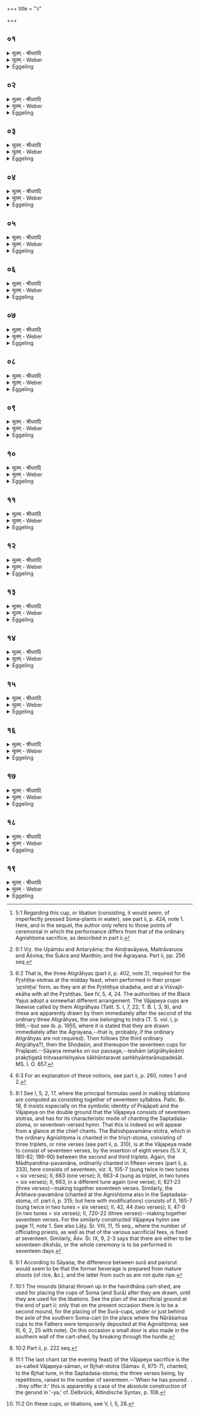 +++
title = "२"

+++


## ०१
<details><summary>मूलम् - श्रीधरादि</summary>

अᳫँ᳭शुं᳘ गृह्णाति॥  
सर्व्वत्वा᳘यैव त᳘स्माद्वा᳘ ऽअᳫँ᳭शुं᳘ गृह्णात्य᳘थैतान्प्र᳘ज्ञातानेवा᳘ग्निष्टोमिकान्ग्र᳘हान्गृह्णा᳘त्याग्रयणात्॥
</details>

<details><summary>मूलम् - Weber</summary>

अंशुं᳘ गृह्णाति॥  
सर्वत्वा᳘यैव त᳘स्माद्वा᳘ अंशुं᳘ गृह्णात्य᳘थैतान्प्र᳘ज्ञातानेवा᳘ग्निष्टोमिकान्ग्र᳘हान्गृह्णाॗत्याग्रयणात्॥
</details>

<details><summary>Eggeling</summary>

1. He draws the Aṁśu [^egg_35] (graha), just for completeness’ sake, for it is therefor that he draws

[^egg_35]: 5:1 Regarding this cup, or libation (consisting, it would seem, of imperfectly pressed Soma-plants in water), see part ii, p. 424, note 1. Here, and in the sequel, the author only refers to those points of ceremonial in which the performance differs from that of the ordinary Agnishṭoma sacrifice, as described in part ii.

the Aṁśu. After that he draws those recognised Agnishṭoma cups [^egg_36] up to the Āgrayaṇa.

[^egg_36]: 6:1 Viz. the Upāṁśu and Antaryāma; the Aindravāyava, Maitrāvaruṇa and Āśvina; the Śukra and Manthin; and the Āgrayaṇa. Part ii, pp. 256 seq.
</details>

## ०२
<details><summary>मूलम् - श्रीधरादि</summary>

(द᳘) अ᳘थ पृ᳘ष्ठ्यान्गृह्णाति॥  
तद्य᳘दे᳘वैतै᳘र्देवा᳘ ऽउद᳘जयंस्त᳘दे᳘वैष᳘ ऽएतैरु᳘ज्जयति॥
</details>

<details><summary>मूलम् - Weber</summary>

अ᳘थ पृॗष्ठ्यान्गृह्णाति॥  
तद्य᳘देॗवैतै᳘र्देवा᳘ उद᳘जयंस्त᳘देॗवैष᳘ एतैरु᳘ज्जयति॥
</details>

<details><summary>Eggeling</summary>

2, He then draws the Pr̥shṭḥyas [^egg_37]: and whatever the gods (Agni, Indra, and Sūrya) won by them, even that he wins by them.

[^egg_37]: 6:2 That is, the three Atigrāhyas (part ii, p. 402, note 2), required for the Pr̥shṭḥa-stotras at the midday feast, when performed in their proper 'pr̥shṭḥa' form, as they are at the Pr̥shṭḥya shaḍaha, and at a Viśvajit-ekāha with all the Pr̥shṭḥas. See IV, 5, 4, 24. The authorities of the Black Yajus adopt a somewhat different arrangement. The Vājapeya cups are likewise called by them Atigrāhyas (Taitt. S. I, 7, 22; T. B. I, 3, 9), and these are apparently drawn by them immediately after the second of the ordinary three Atigrāhyas, the one belonging to Indra (T. S. vol. i, p. 996,--but see ib. p. 1955, where it is stated that they are drawn immediately after the Āgrayaṇa,--that is, probably, if the ordinary Atigrāhyas are not required). Then follows (the third ordinary Atigrāhya?), then the Shoḍaśin, and thereupon the seventeen cups for Prajāpati.--Sāyaṇa remarks on our passage,--teshām (atigrāhyāṇām) prakr̥tigatā tritvasaṁkhyaiva śākhāntaravat saṁkhyāntarānupadeśāt. MS. I. O. 657.
</details>

## ०३
<details><summary>मूलम् - श्रीधरादि</summary>

(त्य᳘) अ᳘थ षोडशि᳘नं गृह्णाति॥  
तद्य᳘दे᳘वैतेने᳘न्द्र ऽउद᳘जयत्त᳘दे᳘वैष᳘ एतेनो᳘ज्जयति॥
</details>

<details><summary>मूलम् - Weber</summary>

अ᳘थ षोडशि᳘नं गृह्णाति॥  
तद्य᳘देॗवैतेने᳘न्द्र उद᳘जयत्त᳘देॗवैष᳘ एतेनो᳘ज्जयति॥
</details>

<details><summary>Eggeling</summary>

3. He then draws the Shoḍaśin: and whatever Indra won thereby, even that he (the sacrificer) wins thereby.
</details>

## ०४
<details><summary>मूलम् - श्रीधरादि</summary>

(त्य᳘) अ᳘थैतान्प᳘ञ्च व्वाजपेयग्रहा᳘न्गृह्णाति॥  
ध्रुवस᳘दं त्वा नृष᳘दं मनःस᳘दमुपयाम᳘गृहीतो ऽसी᳘न्द्राय त्वा जु᳘ष्टं गृह्णाम्येष᳘ ते यो᳘निरि᳘न्द्राय त्वा जु᳘ष्टतममि᳘ति सादयत्येषां वै᳘ लोका᳘नामय᳘मेव᳘ ध्रुव᳘ ऽइयं᳘ पृथि᳘वीम᳘मे᳘वैते᳘न लोकमुज्जयति[[!!]]॥
</details>

<details><summary>मूलम् - Weber</summary>

अ᳘थैतान्प᳘ञ्च वाजपेयग्रहा᳘न्गृह्णाति॥  
ध्रुवस᳘दं त्वा नृष᳘दम् मनःस᳘दमुपयाम᳘गृहीतो ऽसी᳘न्द्राय त्वा जु᳘ष्टं गृह्णाम्येष᳘ ते यो᳘निरि᳘न्द्राय त्वा जु᳘ष्टतममि᳘ति सादयत्येषां वै᳘ लोका᳘नामय᳘मेव᳘ ध्रुव᳘ इय᳘म् पृथिॗवीम᳘मेॗवैते᳘न लोकमु᳘ज्जयति॥
</details>

<details><summary>Eggeling</summary>

4. He then draws those five Vājapeya cups (for Indra; the first) with the text (V. S. IX, 2), 'Thee, the firm-seated, the man-seated, the mind-seated! Thou art taken with a support [^egg_38]: I take thee, agreeable to Indra! This is thy womb' (i.e. thy home): thee, most agreeable to Indra!' therewith he deposits it; for of these

[^egg_38]: 6:3 For an explanation of these notions, see part ii, p. 260, notes 1 and 2.

worlds this one, to wit the earth, is the firm one: this same world he thereby wins.
</details>

## ०५
<details><summary>मूलम् - श्रीधरादि</summary>

(त्य) अप्सुष᳘दं त्वा॥ 
घृतस᳘दं व्योमस᳘दमुपयाम᳘गृहीतो ऽसी᳘न्द्राय त्वा जु᳘ष्टं गृह्णाम्येष᳘ ते यो᳘निरि᳘न्द्राय त्वा जु᳘ष्टतममि᳘ति सादयत्येषां वै᳘ लोका᳘नामय᳘मेव᳘ व्योमेद᳘मन्त᳘रिक्षमन्तरिक्षलोक᳘मे᳘वैतेनो᳘ज्जयति॥
</details>

<details><summary>मूलम् - Weber</summary>

अप्सुष᳘दम् त्वा घृतस᳘दं व्योमस᳘दमुपयाम᳘गृहीतो ऽसी᳘न्द्राय त्वा जु᳘ष्टं गृह्णाम्येष᳘ ते यो᳘निरि᳘न्द्राय त्वा जु᳘ष्टतममि᳘ति सादयत्येषां वै᳘ लोका᳘नामय᳘मेवॗ व्योमेद᳘मन्त᳘रिक्षमन्तरिक्षलोक᳘मेॗवैतेनो᳘ज्जयति॥
</details>

<details><summary>Eggeling</summary>

5. [The second with,] 'Thee, the water-seated, the ghee-seated, the ether-seated! Thou art taken with a support: I take thee, agreeable to Indra! This is thy womb: thee most agreeable to Indra!' therewith he deposits it; for among these worlds that ether (mentioned in the formula) is this air: he thereby wins this air-world.
</details>

## ०६
<details><summary>मूलम् - श्रीधरादि</summary>

पृथिविस᳘दं त्वा॥
(त्वा ऽन्त) अन्तरिक्षस᳘दं दिविस᳘दं देवस᳘दं नाकस᳘दमुपयाम᳘गृहीतो ऽसी᳘न्द्राय त्वा जु᳘ष्टं गृह्णाम्येष᳘ ते यो᳘निरि᳘न्द्राय त्वा जु᳘ष्टतममि᳘ति सादयत्येष वै᳘ देवस᳘न्नाकस᳘देष᳘ ऽएव[[!!]] देवलोको᳘ देवलोक᳘मे᳘वैतेनो᳘ज्जयति॥
</details>

<details><summary>मूलम् - Weber</summary>

पृथिविस᳘दं त्वान्तरिक्षस᳘दं दिविस᳘दं देवस᳘दं नाकस᳘दमुपयाम᳘गृहीतो ऽसी᳘न्द्राय त्वा जु᳘ष्टं गृह्णाम्येष᳘ ते यो᳘निरि᳘न्द्राय त्वा जु᳘ष्टतममि᳘ति सादयत्येष वै᳘ देवस᳘न्नाकस᳘देष᳘ एव᳘ देवलोको᳘ देवलोक᳘मेॗवैतेनो᳘ज्जयति॥
</details>

<details><summary>Eggeling</summary>

6. [The third with,] 'Thee, the earth-seated, the air-seated, the sky-seated, the god-seated, the heaven-seated! Thou art taken with a support: I take thee, agreeable to Indra! This is thy womb: thee, most agreeable to Indra!' therewith he deposits it; for god-seated, heaven-seated indeed is yonder world of the gods: the world of the gods he thereby wins.
</details>

## ०७
<details><summary>मूलम् - श्रीधरादि</summary>

(त्य) अपाᳫँ᳭ र᳘समु᳘द्वयसᳫँ᳭ सू᳘र्ये स᳘न्तᳫँ᳭ समा᳘हितम्॥ 
अपाᳫँ᳭ र᳘सस्य यो र᳘सस्तं᳘ वो गृह्णाम्युत्तम᳘मुपयाम᳘गृहीतो ऽसी᳘न्द्राय त्वा जु᳘ष्टं गृह्णाम्येष᳘ ते यो᳘निरि᳘न्द्राय त्वा जु᳘ष्टतममि᳘ति सादयत्येष वा᳘ ऽअपाᳫँ᳭ र᳘सो᳘ यो ऽयं प᳘वते स᳘ ऽएष सू᳘र्ये᳘ समा᳘हितः सू᳘र्यात्पवत᳘ ऽएतमे᳘वैते᳘न[[!!]] र᳘समु᳘ज्जयति॥
</details>

<details><summary>मूलम् - Weber</summary>

अपां र᳘समु᳘द्वयसᳫं सू᳘र्ये स᳘न्तᳫं समा᳘हितमपां र᳘सस्य यो र᳘सस्तं᳘ वो गृह्णाम्युत्तम᳘मुपयाम᳘गृहीतो ऽसी᳘न्द्राय त्वा जु᳘ष्टं गृह्णाम्येष᳘ ते यो᳘निरि᳘न्द्राय त्वा जु᳘ष्टतममि᳘ति सादयत्येष वा᳘ अपां र᳘सोॗ यो ऽयम् प᳘वते स᳘ एष सू᳘र्ये᳘ समा᳘हितः सू᳘र्यात्पवत एत᳘मेॗवैते᳘न र᳘समु᳘ज्जयति॥
</details>

<details><summary>Eggeling</summary>

7. [The fourth with V. S. IX, 3,] 'The waters’ invigorating essence, being contained in the sun,--that which is the essence of the waters’ essence, that, the most excellent, I take for you! Thou art taken with a support: I take thee, agreeable to Indra! This is thy womb: thee, most agreeable to Indra!' therewith he deposits it; for the waters’ essence is he that blows (or purifies) yonder (the wind), and he is contained in the sun, he blows from the sun: that same essence he thereby wins.
</details>

## ०८
<details><summary>मूलम् - श्रीधरादि</summary>

ग्र᳘हा ऊर्जाहुतयः॥  
(यो) व्य᳘न्तो व्वि᳘प्राय मतिम्। ते᳘षां व्वि᳘शिप्रियाणां व्वो ऽहमि᳘षमू᳘र्जᳫँ᳭ स᳘मग्रभमुपयाम᳘गृहीतो ऽसी᳘न्द्राय त्वा जु᳘ष्टं गृह्णाम्येष᳘ ते यो᳘निरि᳘न्द्राय त्वा जु᳘ष्टतममि᳘ति सादयत्यूर्ग्वै र᳘सो र᳘समे᳘वैतेनो᳘ज्जयति॥
</details>

<details><summary>मूलम् - Weber</summary>

ग्र᳘हा ऊर्जाहुतयः॥  
व्य᳘न्तो वि᳘प्राय मतिं ते᳘षां वि᳘शिप्रियाणां वो ऽहमि᳘षमू᳘र्जᳫं स᳘मग्रभमुपयाम᳘गृहीतो ऽसी᳘न्द्राय त्वा जु᳘ष्टमेष᳘ ते यो᳘निरि᳘न्द्राय त्वा जु᳘ष्टतममि᳘ति सादयत्यूर्ग्वै र᳘सो र᳘समेॗवैतेनो᳘ज्जयति॥
</details>

<details><summary>Eggeling</summary>

8. [The fifth with IX, 4,] 'Ye cups, of strengthening libations, inspiring the sage with thought,--I have gathered together the pith and sap of you, the handleless! Thou art taken with a support: thee, agreeable to Indra! This is thy womb: thee, most agreeable to

 Indra!' therewith he deposits it;--pith means essence: it is the essence he thereby wins.
</details>

## ०९
<details><summary>मूलम् - श्रीधरादि</summary>

तान्वा᳘ ऽएतान्[[!!]]॥  
(न्प᳘) प᳘ञ्च व्वाजपेयग्रहा᳘न्गृह्णाति प्रजा᳘पतिं वा᳘ ऽएष उ᳘ज्जयति यो᳘ व्वाजपे᳘येन य᳘जते सं᳘व्वत्सरो वै᳘ प्रजा᳘पतिः प᳘ञ्च वा᳘ ऽऋत᳘वः संव्वत्सर᳘स्य त᳘त्प्रजा᳘पतिमु᳘ज्जयति त᳘स्मात्प᳘ञ्च व्वाजपेयग्रहा᳘न्गृह्णाति॥
</details>

<details><summary>मूलम् - Weber</summary>

तान्वा᳘ एता᳘न्॥  
प᳘ञ्च वाजपेयग्रहा᳘न्गृह्णाति प्रजा᳘पतिं वा᳘ एष उ᳘ज्जयति यो᳘ वाजपे᳘येन य᳘जते सं᳘वत्सरो वै᳘ प्रजा᳘पतिः प᳘ञ्च वा᳘ ऋत᳘वः संवत्सर᳘स्य त᳘त्प्रजा᳘पतिमु᳘ज्जयति त᳘स्मात्प᳘ञ्च वाजपेयग्रहा᳘न्गृह्णाति॥
</details>

<details><summary>Eggeling</summary>

9. These, then, are five Vājapeya cups he draws; for he who offers the Vājapeya wins Prajāpati; and Prajāpati is the year, and there are five seasons in the year,--he thus wins Prajāpati: therefore he draws five Vājapeya cups.
</details>

## १०
<details><summary>मूलम् - श्रीधरादि</summary>

(त्य᳘) अ᳘थ सप्त᳘दश सोमग्रहा᳘न्गृह्णा᳘ति॥  
सप्त᳘दश सुराग्रहा᳘न्प्रजा᳘पतेर्व्वा᳘ ऽएते ऽअ᳘न्धसी यत्सो᳘मश्च सु᳘रा च त᳘तः सत्यᳫँ᳭श्रीर्ज्यो᳘तिः सोमो᳘ ऽनृतं पाप्मा त᳘मः सु᳘रैते᳘ ऽए᳘वैत᳘दुभे ऽअ᳘न्धसी ऽउ᳘ज्जयति स᳘र्व्वं वा᳘ ऽएष᳘ इदमु᳘ज्जयति यो᳘ व्वाजपे᳘येन य᳘जते प्रजा᳘पति᳘ᳫँ᳘ ह्युज्ज᳘यति स᳘र्व्वमु᳘ ह्येवे᳘दं᳘ प्रजा᳘पतिः॥
</details>

<details><summary>मूलम् - Weber</summary>

अ᳘थ सप्त᳘दश सोमग्रहा᳘न्गृह्णा᳘ति॥  
सप्त᳘दश सुराग्रहा᳘न्प्रजा᳘पतेर्वा᳘ एते अ᳘न्धसी यत्सो᳘मश्च सु᳘रा च त᳘तः सत्यं श्रीर्ज्योतिः सोमो᳘ ऽनृतम् पाप्मा त᳘मः सु᳘रैते᳘ एॗवैत᳘दुभे अ᳘न्धसी उ᳘ज्जयति स᳘र्वं वा᳘ एष᳘ इदमु᳘ज्जयति यो᳘ वाजपे᳘येन य᳘जते प्रजा᳘पतिॗᳫंॗ ह्युज्ज᳘यति स᳘र्वमुॗ ह्येवे᳘द᳘म् प्रजा᳘पतिः॥
</details>

<details><summary>Eggeling</summary>

10. He (the Adhvaryu) then draws seventeen (other) cups of Soma, and (the Neshṭr̥) seventeen cups of Surā (spirituous liquor), for to Prajāpati belong these two (saps of) plants, to wit the Soma and the Surā;--and of these two the Soma is truth, prosperity, light; and the Surā untruth, misery, darkness: both these (saps of) plants he thereby wins; for he who offers the Vājapeya wins everything here, since he wins Prajāpati, and Prajāpati indeed is everything here.
</details>

## ११
<details><summary>मूलम् - श्रीधरादि</summary>

स य᳘त्सप्त᳘दश॥  
सोमग्रहा᳘न्गृह्णा᳘ति सप्तदशो वै᳘ प्रजा᳘पतिः प्रजा᳘पतिर्यज्ञः स या᳘वानेव᳘ यज्ञो या᳘वत्यस्य मा᳘त्रा ता᳘वतै᳘वास्यैत᳘त्सत्यᳫँ᳭ श्रि᳘यं ज्यो᳘तिरु᳘ज्जयति॥
</details>

<details><summary>मूलम् - Weber</summary>

स य᳘त्सप्त᳘दश॥  
सोमग्रहा᳘न्गृह्णा᳘ति सप्तदशो वै᳘ प्रजा᳘पतिः प्रजा᳘पतिर्यज्ञः स या᳘वानेव᳘ यज्ञो या᳘वत्यस्य मा᳘त्रा ता᳘वतैॗवास्यैत᳘त्सत्यं श्रि᳘यं ज्यो᳘तिरु᳘ज्जयति॥
</details>

<details><summary>Eggeling</summary>

11. Now as to why he draws seventeen cups of Soma;--Prajāpati is seventeenfold, Prajāpati is the sacrifice [^egg_39]: as great as the sacrifice is, as great as is

[^egg_39]: 8:1 See I, 5, 2, 17, where the principal formulas used in making oblations are computed as consisting together of seventeen syllables. Pañc. Br. 18, 6 insists especially on the symbolic identity of Prajāpati and the Vājapeya on the double ground that the Vājapeya consists of seventeen stotras, and has for its characteristic mode of chanting the Saptadaśa-stoma, or seventeen-versed hymn. That this is indeed so will appear from a glance at the chief chants. The Bahishpavamāna-stotra, which in the ordinary Agnishṭoma is chanted in the trivr̥t-stoma, consisting of three triplets, or nine verses (see part ii, p. 310), is at the Vājapeya made to consist of seventeen verses, by the insertion of eight verses (S.V. II, 180-82; 186-90) between the second and third triplets. Again, the Mādhyandina-pavamāna, ordinarily chanted in fifteen verses (part ii, p. 333), here consists of seventeen, viz. II, 105-7 (sung twice in two tunes = six verses); II, 663 (one verse); II, 663-4 (sung as triplet, in two tunes = six verses); II, 663, in a different tune again (one verse); II, 821-23  (three verses)--making together seventeen verses. Similarly, the Ārbhava-pavamāna (chanted at the Agnishṭoma also in the Saptadaśa-stoma, cf. part ii, p. 315; but here with modifications) consists of II, 165-7 (sung twice in two tunes = six verses); II, 42, 44 (two verses); II, 47-9 (in two tunes = six verses); II, 720-22 (three verses)--making together seventeen verses. For the similarly constructed Vājapeya hymn see page 11, note 1. See also Lāṭy. Śr. VIII, 11, 15 seq., where the number of officiating priests, as well as that of the various sacrificial fees, is fixed at seventeen. Similarly, Āśv. Śr. IX, 9, 2-3 says that there are either to be seventeen dikshās, or the whole ceremony is to be performed in seventeen days.

its measure, with that much he thus wins its truth, its prosperity, its light.
</details>

## १२
<details><summary>मूलम् - श्रीधरादि</summary>

(त्य᳘) अ᳘थ य᳘त्सप्त᳘दश॥  
सुराग्रहा᳘न्गृह्णा᳘ति सप्तदशो वै᳘ प्रजा᳘पतिः प्रजा᳘पतिर्यज्ञः स या᳘वानेव᳘ यज्ञो या᳘वत्यस्य मा᳘त्रा ता᳘वतै᳘वास्यैतद᳘नृतं पाप्मा᳘नं त᳘म ऽउ᳘ज्जयति॥
</details>

<details><summary>मूलम् - Weber</summary>

अ᳘थ य᳘त्सप्त᳘दश॥  
सुराग्रहा᳘न्गृह्णा᳘ति सप्तदशो वै᳘ प्रजा᳘पतिः प्रजा᳘पतिर्यज्ञः स या᳘वानेव᳘ यज्ञो या᳘वत्यस्य मा᳘त्रा ता᳘वतैॗवास्यैतद᳘नृतम् पाप्मा᳘नं त᳘म उ᳘ज्जयति॥
</details>

<details><summary>Eggeling</summary>

12. And why he draws seventeen cups of Surā;--Prajāpati is seventeenfold, Prajāpati is the sacrifice: as great as the sacrifice is, as great as is its measure, with that much he thus wins its untruth, its misery, its darkness.
</details>

## १३
<details><summary>मूलम् - श्रीधरादि</summary>

त᳘ ऽउभ᳘ये च᳘तुस्त्रिᳫँ᳭शद्ग्र᳘हाः स᳘म्पद्यन्ते॥  
त्र᳘यस्त्रिᳫँ᳭शद्वै᳘ देवाः᳘ प्रजा᳘पतिश्चतुस्त्रिᳫँ᳭शस्त᳘त्प्रजा᳘पतिमु᳘ज्जयति॥
</details>

<details><summary>मूलम् - Weber</summary>

त᳘ उभ᳘ये च᳘तुस्त्रिंशद्ग्र᳘हाः स᳘म्पद्यन्ते॥  
त्र᳘यस्त्रिंशद्वै᳘ देवाः᳘ प्रजा᳘पतिश्चतुस्त्रिंशस्त᳘त्प्रजा᳘पतिमु᳘ज्जयति॥
</details>

<details><summary>Eggeling</summary>

13. These two amount to thirty-four cups; for there are thirty-three gods, and Prajāpati is the thirty-fourth: he thus wins Prajāpati.
</details>

## १४
<details><summary>मूलम् - श्रीधरादि</summary>

(त्य᳘) अ᳘थ य᳘त्र रा᳘जानं क्रीणा᳘ति॥  
त᳘द्दक्षिणतः᳘ प्रतिवेशतः᳘ केशवात्पु᳘रुषात्सी᳘सेन परिस्रु᳘तं क्रीणाति न वा᳘ ऽएष स्त्री न पु᳘मान्य᳘त्केशवः पु᳘रुषो यद᳘ह पु᳘मांस्ते᳘न न स्त्री य᳘दु केशवस्ते᳘न न पु᳘मा᳘न्नैतद᳘यो न हि᳘रण्यं यत्सी᳘सं᳘ नैष᳘ सो᳘मो न सु᳘रा य᳘त्परिस्रुत्त᳘स्मात्केशवात्पु᳘रुषात्सी᳘सेन परिस्रु᳘तं क्रीणाति॥
</details>

<details><summary>मूलम् - Weber</summary>

अ᳘थ य᳘त्र रा᳘जानं क्रीणा᳘ति॥  
त᳘द्दक्षिणतः᳘ प्रतिवेशतः᳘ केशवात्पु᳘रुषात्सी᳘सेन परिस्रु᳘तं क्रीणाति न वा᳘ एष स्त्री न पु᳘मान्य᳘त्केशवः पु᳘रुषो यद᳘ह पु᳘मांस्ते᳘न न स्त्री य᳘दु केशवस्ते᳘न न पु᳘माॗन्नैतद᳘यो न हि᳘रण्यं यत्सी᳘सं नैष᳘ सो᳘मो न सु᳘रा य᳘त्परिस्रुत्त᳘स्मात्केशवात्पु᳘रुषात्सी᳘सेन परिस्रु᳘तं क्रीणाति॥
</details>

<details><summary>Eggeling</summary>

14. Now when he buys the king (Soma), he at the same time buys for a piece of lead the Parisrut (immature spirituous liquor) from a long-haired man near by towards the south. For a long-haired man is neither man nor woman; for, being a male, he is not a woman; and being long-haired (a eunuch), he is not a man. And that lead is neither iron nor gold; and the Parisrut-liquor is neither Soma nor Surā [^egg_40]: this is why he buys the Parisrut for a piece of lead from a long-haired man.

[^egg_40]: 9:1 According to Sāyaṇa, the difference between surā and parisrut would seem to be that the former beverage is prepared from mature shoots (of rice, &c.), and the latter from such as are not quite ripe.
</details>

## १५
<details><summary>मूलम् - श्रीधरादि</summary>

(त्य᳘) अ᳘थ पूर्व्वेद्युः[[!!]]॥  
(र्द्वौ) द्वौ ङ᳘रौ कुर्व्वन्ति पुरो ऽक्ष᳘मे᳘वान्यं᳘ पश्चादक्ष᳘मन्यं ने᳘त्सोमग्रहां᳘श्च सुराग्रहां᳘श्च सह᳘ साद᳘यामे᳘ति त᳘स्मात्पूर्व्वेद्युर्द्वौ ख᳘रौ कुर्व्वन्ति पुरो ऽक्ष᳘मे᳘वान्यं᳘ पश्चादक्ष᳘मन्यम्[[!!]]॥
</details>

<details><summary>मूलम् - Weber</summary>

अ᳘थ पूर्वेद्युः᳟॥  
द्वौ ख᳘रौ कुर्वन्ति पुरो ऽक्ष᳘मेॗवान्य᳘म् पश्चादक्ष᳘मन्यं ने᳘त्सोमग्रहां᳘श्च सुराग्रहां᳘श्च सह᳘ साद᳘यामे᳘ति त᳘स्मात्पूर्वेद्युर्द्वौ ख᳘रौ कुर्वन्ति पुरो ऽक्ष᳘मेॗवान्य᳘म् पश्चादक्ष᳘मन्य᳘म्॥
</details>

<details><summary>Eggeling</summary>

15. And on the preceding day they prepare two

earth-mounds [^egg_41], the one in front of the axle, and the other behind the axle: 'Lest we should deposit together the cups of Soma, and the cups of Surā,'--this is why, on the preceding day, they prepare two mounds, one in front, and the other behind the axle.

[^egg_41]: 10:1 The mounds (khara) thrown up in the havirdhāna cart-shed, are used for placing the cups of Soma (and Surā) after they are drawn, until they are used for the libations. See the plan of the sacrificial ground at the end of part ii; only that on the present occasion there is to be a second mound, for the placing of the Surā-cups, under or just behind the axle of the southern Soma-cart (in the place where the Nārāśaṁsa cups to the Fathers were temporarily deposited at the Agnishṭoma; see III, 6, 2, 25 with note). On this occasion a small door is also made in the southern wall of the cart-shed, by breaking through the hurdle.
</details>

## १६
<details><summary>मूलम् - श्रीधरादि</summary>

(म᳘) अ᳘थ य᳘त्र पू᳘र्वया द्वारा᳘॥  
व्वसतीव᳘रीः प्रपाद᳘यन्ति तद᳘परया द्वारा ने᳘ष्टा परिस्रु᳘तं प्र᳘पादयति दक्षिणतः पा᳘त्राण्यभ्य᳘वहरन्ति पुरो ऽक्ष᳘मेव᳘ प्रत्यङ्ङा᳘सीनो ऽध्वर्युः᳘ सोमग्रहा᳘न्गृह्णा᳘ति पश्चादक्षं प्राङा᳘सीनो ने᳘ष्टा सुराग्रहा᳘न्त्सोमग्रह᳘मे᳘वाध्वर्यु᳘र्गृह्णा᳘ति सुराग्रहं ने᳘ष्टा सोमग्रह᳘मे᳘वाध्वर्यु᳘र्गृह्णा᳘ति सुराग्रहं ने᳘ष्टैव᳘मे᳘वैनान्व्यत्या᳘सं गृह्णीतः॥
</details>

<details><summary>मूलम् - Weber</summary>

अ᳘थ य᳘त्र पू᳘र्वया द्वारा᳟॥  
वसतीव᳘रीः प्रपाद᳘यन्ति तद᳘परया द्वारा ने᳘ष्टा परिस्रु᳘तम् प्र᳘पादयति दक्षिणतः पा᳘त्राण्यभ्य᳘वहरन्ति पुरो ऽक्ष᳘मेव᳘ प्रत्यङ्ङा᳘सीनो ऽध्वर्युः᳘ सोमग्रहा᳘न्गृह्णाति पश्चादक्षम् प्राङा᳘सीनो ने᳘ष्टा सुराग्रहा᳘न्त्सोमग्रह᳘मेॗवाध्वर्यु᳘र्गृह्णा᳘ति सुराग्रहं ने᳘ष्टा सोमग्रह᳘मेॗवाध्वर्यु᳘र्गृह्णा᳘ति सुराग्रहं ने᳘ष्ट्वेव᳘मेॗवैनान्व्यत्या᳘सं गृह्णीतः॥
</details>

<details><summary>Eggeling</summary>

16. Now, when they take the Vasatīvarī water [^egg_42] (into the havirdhāna shed) by the front door, the Neshṭr̥ takes in the Parisrut-liquor by the back door. From the south they bring in the drinking vessels. The Adhvaryu, seated in front of the axle, with his face towards the west, draws the cups of Soma; and the Neshṭr̥, seated behind the axle, with his face towards the east, draws the cups of Surā. The Adhvaryu draws a cup of Soma, the Neshṭr̥ a cup of Surā; the Adhvaryu draws a cup of Soma, the Neshṭr̥ a cup of Surā: in this way they draw them alternately.

[^egg_42]: 10:2 Part ii, p. 222 seq.
</details>

## १७
<details><summary>मूलम् - श्रीधरादि</summary>

(तो) न᳘ प्रत्य᳘ञ्चम᳘क्षमध्वर्युः᳘॥  
सोमग्रह᳘मतिह᳘रति न प्रा᳘ञ्चम᳘क्षं ने᳘ष्टा सुराग्रहं नेज्ज्यो᳘तिश्च त᳘मश्च सᳫँ᳭सृजावे᳘ति॥
</details>

<details><summary>मूलम् - Weber</summary>

न᳘ प्रत्य᳘ञ्चम᳘क्षमध्वर्युः᳟॥  
सोमग्रह᳘मतिह᳘रति न प्रा᳘ञ्चम᳘क्षं ने᳘ष्टा सुराग्रहं नेज्ज्यो᳘तिश्च त᳘मश्च संसृजावे᳘ति॥
</details>

<details><summary>Eggeling</summary>

17. Neither does the Adhvaryu hold the Soma-cup beyond the axle towards the back, nor the Neshṭr̥ the Surā-cup beyond the axle towards the front, thinking, 'Lest we should confound light and darkness!'
</details>

## १८
<details><summary>मूलम् - श्रीधरादि</summary>

(त्यु) उप᳘र्युपर्येवा᳘क्षमध्वर्युः᳘॥  
सोमग्रहं᳘ धार᳘यत्य᳘धो ऽधो᳘ ऽक्षं ने᳘ष्टा सुराग्रह᳘ᳫँ᳘ सम्पृ᳘चौ स्थः सं᳘ मा भद्रे᳘ण पृङ्क्तमि᳘ति ने᳘त्पापमि᳘ति ब्र᳘वावे᳘ति तौ पु᳘नर्व्वि᳘हरतो व्विपृ᳘चौ स्थो व्वि᳘ मा पाप्म᳘ना पृङ्क्तमि᳘ति तद्य᳘थेषी᳘कां मु᳘ञ्जाद्विवृहे᳘देव᳘मेनᳫँ᳭ स᳘र्व्वस्मात्पाप्म᳘नो व्वि᳘वृहतस्त᳘स्मिन्न ता᳘वच्चनै᳘नो भवति या᳘वत्तृ᳘णस्या᳘ग्रं तौ᳘ सादयतः॥
</details>

<details><summary>मूलम् - Weber</summary>

उप᳘र्युपर्येवा᳘क्षमध्वर्युः᳟॥  
सोमग्रहं᳘ धार᳘यत्य᳘धो ऽधो᳘ ऽक्षं ने᳘ष्टा सुराग्रह᳘ᳫं᳘ सम्पृ᳘चौ स्थः स᳘म् मा भद्रे᳘ण पृङ्क्तमि᳘ति ने᳘त्पापमि᳘ति ब्र᳘वावे᳘ति तौ पु᳘नर्वि᳘हरतो विपृ᳘चौ स्थो वि᳘ मा पाप्म᳘ना पृङ्क्तमि᳘ति तद्य᳘थेषी᳘काम् मु᳘ञ्जाद्विवृहे᳘देव᳘मेनᳫं स᳘र्वस्मात्पाप्म᳘नो वि᳘वृहतस्त᳘स्मिन्न ता᳘वच्चनै᳘नो भवति या᳘वत्तृ᳘णस्या᳘ग्रं तौ᳘ सादयतः॥
</details>

<details><summary>Eggeling</summary>

18. The Adhvaryu holds the Soma-cup just over the axle, and the Neshṭr̥ the Surā-cup just below

the axle, with (V. S. IX, 4), 'United ye are: unite me with happiness!' Thinking, 'Lest we should say "evil",' they withdraw them again, with, 'Disunited ye are: disunite me from evil!' Even as one might tear a single reed from a clump of reed-grass, so do they thereby tear him from out of all evil: there is not in him so much sin as the point of a grass-blade. They deposit the two (cups each time on the mounds).
</details>

## १९
<details><summary>मूलम् - श्रीधरादि</summary>

(तो᳘ ऽथा) अ᳘थाध्वर्युः[[!!]]॥  
(र्हि) हिरण्यपात्रे᳘ण मधुग्रहं᳘ गृह्णाति तं म᳘ध्ये सोमग्रहा᳘णाᳫँ᳭ सादयत्य᳘थो᳘क्थ्यं गृह्णात्य᳘थ ध्रुवम᳘थैता᳘न्त्सोमग्रहा᳘नुत्तमे᳘ स्तोत्र᳘ ऽऋत्वि᳘जां चमसे᳘षु व्यवनी᳘य जुह्वति ता᳘न्भक्षयन्त्य᳘थ मा᳘ध्यन्दिने स᳘वने मधुग्रह᳘स्य च सुराग्रहा᳘णां चोद्यते तस्या᳘तः॥
</details>
<details><summary>मूलम् - Weber</summary>

अ᳘थाध्वर्युः᳟॥  
हिरण्यपात्रे᳘ण मधुग्रहं᳘ गृह्णाति तम् म᳘ध्ये सोमग्रहा᳘णाᳫं सादयत्य᳘थोक्थ्यं गृह्णात्य᳘थ ध्रुवम᳘थैता᳘न्त्सोमग्रहा᳘नुत्तमे᳘ स्तोत्र᳘ ऋत्वि᳘जां चमसे᳘षु व्यवनी᳘य जुह्वति ता᳘न्भक्षयन्त्य᳘थ मा᳘ध्यन्दिने स᳘वने मधुग्रह᳘स्य च सुराग्रहा᳘णां चोद्यते तस्या᳘तः॥
</details>
<details><summary>Eggeling</summary>

19. Thereupon the Adhvaryu draws the Madhu-graha (honey-cup) in a golden vessel, and deposits it in the middle of the Soma-grahas. He then draws the Ukthya, then the Dhruva. And when, at the last chant (of the evening press feast [^egg_43]), he has poured those Soma-grahas one by one into the cups of the officiating priests, they make offering and drink them. At the midday-pressing it is told regarding the honey-cup, and the cups of Surā: thereof then [^egg_44].

[^egg_43]: 11:1 The last chant (at the evening feast) of the Vājapeya sacrifice is the so-called Vājapeya-sāman, or Br̥hat-stotra (Sāmav. II, 975-7), chanted, to the Br̥hat tune, in the Saptadaśa-stoma; the three verses being, by repetitions, raised to the number of seventeen.--'When he has poured . . . they offer it:' this is apparently a case of the absolute construction of the gerund in '-ya,' cf. Delbrück, Altindische Syntax, p. 108.

[^egg_44]: 11:2 On these cups, or libations, see V, I, 5, 28.
</details>

